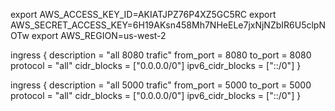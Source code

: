 


export AWS_ACCESS_KEY_ID=AKIATJPZ76P4XZ5GC5RC
export AWS_SECRET_ACCESS_KEY=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
export AWS_REGION=us-west-2


ingress {
    description = "all 8080 trafic"
    from_port   = 8080
    to_port     = 8080
    protocol    = "all"
    cidr_blocks = ["0.0.0.0/0"]
    ipv6_cidr_blocks = ["::/0"]
  }

  ingress {
    description = "all 5000 trafic"
    from_port   = 5000
    to_port     = 5000
    protocol    = "all"
    cidr_blocks = ["0.0.0.0/0"]
    ipv6_cidr_blocks = ["::/0"]
  }